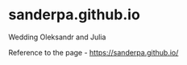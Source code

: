 # sanderpa.github.io
Wedding Oleksandr and Julia

Reference to the page - https://sanderpa.github.io/

